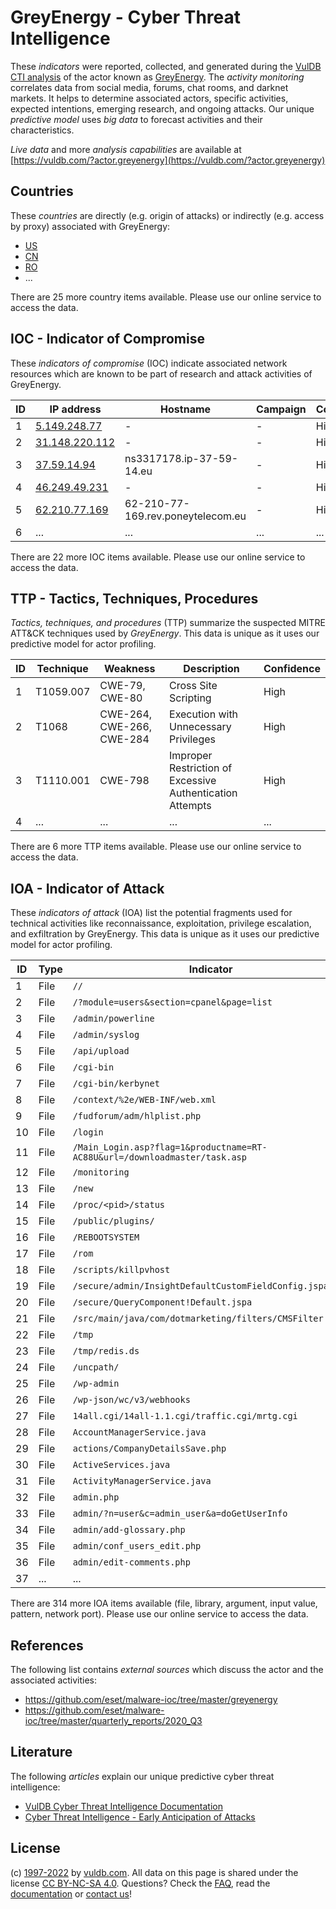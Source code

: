 # GreyEnergy - Cyber Threat Intelligence

These _indicators_ were reported, collected, and generated during the [VulDB CTI analysis](https://vuldb.com/?kb.cti) of the actor known as [GreyEnergy](https://vuldb.com/?actor.greyenergy). The _activity monitoring_ correlates data from social media, forums, chat rooms, and darknet markets. It helps to determine associated actors, specific activities, expected intentions, emerging research, and ongoing attacks. Our unique _predictive model_ uses _big data_ to forecast activities and their characteristics.

_Live data_ and more _analysis capabilities_ are available at [https://vuldb.com/?actor.greyenergy](https://vuldb.com/?actor.greyenergy)

## Countries

These _countries_ are directly (e.g. origin of attacks) or indirectly (e.g. access by proxy) associated with GreyEnergy:

* [US](https://vuldb.com/?country.us)
* [CN](https://vuldb.com/?country.cn)
* [RO](https://vuldb.com/?country.ro)
* ...

There are 25 more country items available. Please use our online service to access the data.

## IOC - Indicator of Compromise

These _indicators of compromise_ (IOC) indicate associated network resources which are known to be part of research and attack activities of GreyEnergy.

ID | IP address | Hostname | Campaign | Confidence
-- | ---------- | -------- | -------- | ----------
1 | [5.149.248.77](https://vuldb.com/?ip.5.149.248.77) | - | - | High
2 | [31.148.220.112](https://vuldb.com/?ip.31.148.220.112) | - | - | High
3 | [37.59.14.94](https://vuldb.com/?ip.37.59.14.94) | ns3317178.ip-37-59-14.eu | - | High
4 | [46.249.49.231](https://vuldb.com/?ip.46.249.49.231) | - | - | High
5 | [62.210.77.169](https://vuldb.com/?ip.62.210.77.169) | 62-210-77-169.rev.poneytelecom.eu | - | High
6 | ... | ... | ... | ...

There are 22 more IOC items available. Please use our online service to access the data.

## TTP - Tactics, Techniques, Procedures

_Tactics, techniques, and procedures_ (TTP) summarize the suspected MITRE ATT&CK techniques used by _GreyEnergy_. This data is unique as it uses our predictive model for actor profiling.

ID | Technique | Weakness | Description | Confidence
-- | --------- | -------- | ----------- | ----------
1 | T1059.007 | CWE-79, CWE-80 | Cross Site Scripting | High
2 | T1068 | CWE-264, CWE-266, CWE-284 | Execution with Unnecessary Privileges | High
3 | T1110.001 | CWE-798 | Improper Restriction of Excessive Authentication Attempts | High
4 | ... | ... | ... | ...

There are 6 more TTP items available. Please use our online service to access the data.

## IOA - Indicator of Attack

These _indicators of attack_ (IOA) list the potential fragments used for technical activities like reconnaissance, exploitation, privilege escalation, and exfiltration by GreyEnergy. This data is unique as it uses our predictive model for actor profiling.

ID | Type | Indicator | Confidence
-- | ---- | --------- | ----------
1 | File | `//` | Low
2 | File | `/?module=users&section=cpanel&page=list` | High
3 | File | `/admin/powerline` | High
4 | File | `/admin/syslog` | High
5 | File | `/api/upload` | Medium
6 | File | `/cgi-bin` | Medium
7 | File | `/cgi-bin/kerbynet` | High
8 | File | `/context/%2e/WEB-INF/web.xml` | High
9 | File | `/fudforum/adm/hlplist.php` | High
10 | File | `/login` | Low
11 | File | `/Main_Login.asp?flag=1&productname=RT-AC88U&url=/downloadmaster/task.asp` | High
12 | File | `/monitoring` | Medium
13 | File | `/new` | Low
14 | File | `/proc/<pid>/status` | High
15 | File | `/public/plugins/` | High
16 | File | `/REBOOTSYSTEM` | High
17 | File | `/rom` | Low
18 | File | `/scripts/killpvhost` | High
19 | File | `/secure/admin/InsightDefaultCustomFieldConfig.jspa` | High
20 | File | `/secure/QueryComponent!Default.jspa` | High
21 | File | `/src/main/java/com/dotmarketing/filters/CMSFilter.java` | High
22 | File | `/tmp` | Low
23 | File | `/tmp/redis.ds` | High
24 | File | `/uncpath/` | Medium
25 | File | `/wp-admin` | Medium
26 | File | `/wp-json/wc/v3/webhooks` | High
27 | File | `14all.cgi/14all-1.1.cgi/traffic.cgi/mrtg.cgi` | High
28 | File | `AccountManagerService.java` | High
29 | File | `actions/CompanyDetailsSave.php` | High
30 | File | `ActiveServices.java` | High
31 | File | `ActivityManagerService.java` | High
32 | File | `admin.php` | Medium
33 | File | `admin/?n=user&c=admin_user&a=doGetUserInfo` | High
34 | File | `admin/add-glossary.php` | High
35 | File | `admin/conf_users_edit.php` | High
36 | File | `admin/edit-comments.php` | High
37 | ... | ... | ...

There are 314 more IOA items available (file, library, argument, input value, pattern, network port). Please use our online service to access the data.

## References

The following list contains _external sources_ which discuss the actor and the associated activities:

* https://github.com/eset/malware-ioc/tree/master/greyenergy
* https://github.com/eset/malware-ioc/tree/master/quarterly_reports/2020_Q3

## Literature

The following _articles_ explain our unique predictive cyber threat intelligence:

* [VulDB Cyber Threat Intelligence Documentation](https://vuldb.com/?kb.cti)
* [Cyber Threat Intelligence - Early Anticipation of Attacks](https://www.scip.ch/en/?labs.20201022)

## License

(c) [1997-2022](https://vuldb.com/?kb.changelog) by [vuldb.com](https://vuldb.com/?kb.about). All data on this page is shared under the license [CC BY-NC-SA 4.0](https://creativecommons.org/licenses/by-nc-sa/4.0/). Questions? Check the [FAQ](https://vuldb.com/?kb.faq), read the [documentation](https://vuldb.com/?kb) or [contact us](https://vuldb.com/?contact)!
